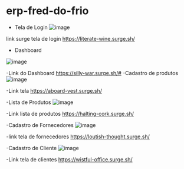 # erp-fred-do-frio


- Tela de Login
![image](https://user-images.githubusercontent.com/68444349/126873109-b3d0f28e-f271-450c-aaac-c44446242ac9.png)


link surge tela de login
https://literate-wine.surge.sh/


- Dashboard

![image](https://user-images.githubusercontent.com/68444349/126874687-2c0aee77-d312-45fb-bc4d-7604a84fbec0.png)


-Link do Dashboard
https://silly-war.surge.sh/#
-Cadastro de produtos
![image](https://user-images.githubusercontent.com/68444349/125093188-76f7a200-e0a8-11eb-9890-464648eb5930.png)

-Link tela 
https://aboard-vest.surge.sh/


-Lista de Produtos
![image](https://user-images.githubusercontent.com/68444349/125093419-a7d7d700-e0a8-11eb-9b38-a579c9c44745.png)

-Link lista de produtos
https://halting-cork.surge.sh/

-Cadastro de Fornecedores 
![image](https://user-images.githubusercontent.com/68444349/125094231-77dd0380-e0a9-11eb-8722-12147430def2.png)

-link tela de fornecedores
https://loutish-thought.surge.sh/

-Cadastro de Cliente
![image](https://user-images.githubusercontent.com/68444349/125094746-e15d1200-e0a9-11eb-9e00-12e69cbe2353.png)

-Link tela de clientes
https://wistful-office.surge.sh/




